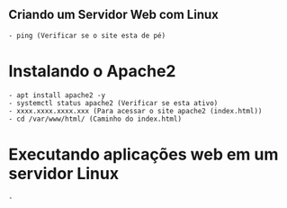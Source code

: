 ## Criando um Servidor Web com Linux

	- ping (Verificar se o site esta de pé)
	
# Instalando o Apache2
	- apt install apache2 -y
	- systemctl status apache2 (Verificar se esta ativo)
	- xxxx.xxxx.xxxx.xxx (Para acessar o site apache2 (index.html))
	- cd /var/www/html/ (Caminho do index.html)

# Executando aplicações web em um servidor Linux
	- 